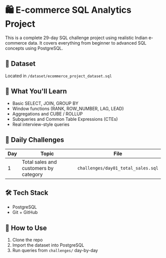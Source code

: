 
# 🛍️ E-commerce SQL Analytics Project

This is a complete 29-day SQL challenge project using realistic Indian e-commerce data. It covers everything from beginner to advanced SQL concepts using PostgreSQL.

## 📂 Dataset
Located in `/dataset/ecommerce_project_dataset.sql`

## 🧠 What You'll Learn
- Basic SELECT, JOIN, GROUP BY
- Window functions (RANK, ROW_NUMBER, LAG, LEAD)
- Aggregations and CUBE / ROLLUP
- Subqueries and Common Table Expressions (CTEs)
- Real interview-style queries

## 🚀 Daily Challenges
| Day | Topic | File |
|-----|-------|------|
| 1 | Total sales and customers by category | `challenges/day01_total_sales.sql` |

## 🛠️ Tech Stack
- PostgreSQL
- Git + GitHub

## 📌 How to Use
1. Clone the repo
2. Import the dataset into PostgreSQL
3. Run queries from `challenges/` day-by-day

